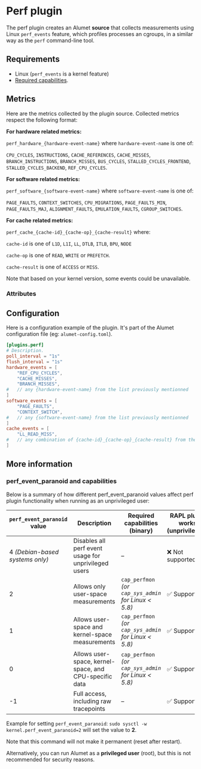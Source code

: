 # Perf plugin

The perf plugin creates an Alumet **source** that collects measurements using Linux `perf_events` feature, which profiles processes an cgroups, in a similar way as the `perf` command-line tool.

## Requirements

- Linux (`perf_events` is a kernel feature)
- [Required capabilities](#perf_event_paranoid-and-capabilities).

## Metrics

Here are the metrics collected by the plugin source.
Collected metrics respect the following format:

**For hardware related metrics:**

`perf_hardware_{hardware-event-name}` where `hardware-event-name` is one of:

`CPU_CYCLES`, `INSTRUCTIONS`, `CACHE_REFERENCES`, `CACHE_MISSES`, `BRANCH_INSTRUCTIONS`, `BRANCH_MISSES`, `BUS_CYCLES`, `STALLED_CYCLES_FRONTEND`, `STALLED_CYCLES_BACKEND`, `REF_CPU_CYCLES`.

**For software related metrics:**

`perf_software_{software-event-name}` where `software-event-name` is one of:

`PAGE_FAULTS`, `CONTEXT_SWITCHES`, `CPU_MIGRATIONS`, `PAGE_FAULTS_MIN`, `PAGE_FAULTS_MAJ`, `ALIGNMENT_FAULTS`, `EMULATION_FAULTS`, `CGROUP_SWITCHES`.

**For cache related metrics:**

`perf_cache_{cache-id}_{cache-op}_{cache-result}` where:

`cache-id` is one of `L1D`, `L1I`, `LL`, `DTLB`, `ITLB`, `BPU`, `NODE`

`cache-op` is one of `READ`, `WRITE` or `PREFETCH`.

`cache-result` is one of `ACCESS` or `MISS`.

Note that based on your kernel version, some events could be unavailable.

### Attributes

## Configuration

Here is a configuration example of the plugin. It's part of the Alumet configuration file (eg: `alumet-config.toml`).

```toml
[plugins.perf]
# Description.
poll_interval = "1s"
flush_interval = "1s"
hardware_events = [
    "REF_CPU_CYCLES",
    "CACHE_MISSES",
    "BRANCH_MISSES",
#   // any {hardware-event-name} from the list previously mentionned
]
software_events = [
    "PAGE_FAULTS",
    "CONTEXT_SWITCH",
#   // any {software-event-name} from the list previously mentionned
]
cache_events = [
    "LL_READ_MISS",
#   // any combination of {cache-id}_{cache-op}_{cache-result} from the lists previously mentionned
]
```

## More information

### perf_event_paranoid and capabilities

Below is a summary of how different perf_event_paranoid values affect perf plugin functionality when running as an unprivileged user:

| `perf_event_paranoid` value     | Description                                            | Required capabilities (binary)                       | RAPL plugin works (unprivileged) |
| ------------------------------- | ------------------------------------------------------ | ---------------------------------------------------- | -------------------------------- |
| 4 *(Debian-based systems only)* | Disables all perf event usage for unprivileged users   | –                                                    | ❌ Not supported                 |
| 2                               | Allows only user-space measurements                    | `cap_perfmon` *(or `cap_sys_admin` for Linux < 5.8)* | ✅ Supported                     |
| 1                               | Allows user-space and kernel-space measurements        | `cap_perfmon` *(or `cap_sys_admin` for Linux < 5.8)* | ✅ Supported                     |
| 0                               | Allows user-space, kernel-space, and CPU-specific data | `cap_perfmon` *(or `cap_sys_admin` for Linux < 5.8)* | ✅ Supported                     |
| -1                              | Full access, including raw tracepoints                 | –                                                    | ✅ Supported                     |

Example for setting `perf_event_paranoid`: `sudo sysctl -w kernel.perf_event_paranoid=2` will set the value to **2**.

Note that this command will not make it permanent (reset after restart).

Alternatively, you can run Alumet as a **privileged user** (root), but this is not recommended for security reasons.
